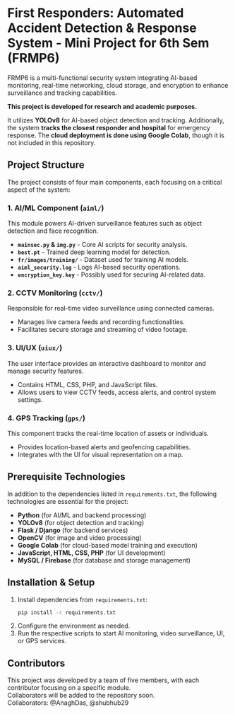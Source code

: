 # First Responders: Automated Accident Detection & Response System - Mini Project for 6th Sem (FRMP6)

FRMP6 is a multi-functional security system integrating AI-based monitoring, real-time networking, cloud storage, and encryption to enhance surveillance and tracking capabilities.  

**This project is developed for research and academic purposes.**  

It utilizes **YOLOv8** for AI-based object detection and tracking. Additionally, the system **tracks the closest responder and hospital** for emergency response. The **cloud deployment is done using Google Colab**, though it is not included in this repository.  

## Project Structure
The project consists of four main components, each focusing on a critical aspect of the system:

### 1. AI/ML Component (`aiml/`)
This module powers AI-driven surveillance features such as object detection and face recognition.
- **`mainsec.py` & `img.py`** - Core AI scripts for security analysis.
- **`best.pt`** - Trained deep learning model for detection.
- **`fr/images/training/`** - Dataset used for training AI models.
- **`aiml_security.log`** - Logs AI-based security operations.
- **`encryption_key.key`** - Possibly used for securing AI-related data.

### 2. CCTV Monitoring (`cctv/`)
Responsible for real-time video surveillance using connected cameras.
- Manages live camera feeds and recording functionalities.
- Facilitates secure storage and streaming of video footage.

### 3. UI/UX (`uiux/`)
The user interface provides an interactive dashboard to monitor and manage security features.
- Contains HTML, CSS, PHP, and JavaScript files.
- Allows users to view CCTV feeds, access alerts, and control system settings.

### 4. GPS Tracking (`gps/`)
This component tracks the real-time location of assets or individuals.
- Provides location-based alerts and geofencing capabilities.
- Integrates with the UI for visual representation on a map.

## Prerequisite Technologies  
In addition to the dependencies listed in `requirements.txt`, the following technologies are essential for the project:  
- **Python** (for AI/ML and backend processing)  
- **YOLOv8** (for object detection and tracking)  
- **Flask / Django** (for backend services)  
- **OpenCV** (for image and video processing)  
- **Google Colab** (for cloud-based model training and execution)  
- **JavaScript, HTML, CSS, PHP** (for UI development)  
- **MySQL / Firebase** (for database and storage management)  

## Installation & Setup
1. Install dependencies from `requirements.txt`:
    ```sh
    pip install -r requirements.txt
    ```
2. Configure the environment as needed.
3. Run the respective scripts to start AI monitoring, video surveillance, UI, or GPS services.

## Contributors
This project was developed by a team of five members, with each contributor focusing on a specific module.  
Collaborators will be added to the repository soon. <br>
Collaborators: @AnaghDas, @shubhub29
